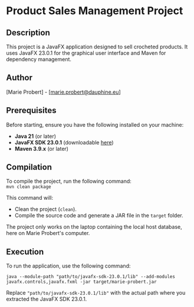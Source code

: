# Product Sales Management Project  

## Description  
This project is a JavaFX application designed to sell crocheted products. It uses JavaFX 23.0.1 for the graphical user interface and Maven for dependency management.  

## Author  
[Marie Probert] - [marie.probert@dauphine.eu]  

## Prerequisites  
Before starting, ensure you have the following installed on your machine:  
- **Java 21** (or later)  
- **JavaFX SDK 23.0.1** (downloadable [here](https://gluonhq.com/products/javafx/))  
- **Maven 3.9.x** (or later)   

## Compilation  

To compile the project, run the following command:  
   `mvn clean package`  

This command will:  
- Clean the project (`clean`).  
- Compile the source code and generate a JAR file in the `target` folder.

The project only works on the laptop containing the local host database, here on Marie Probert's computer.  

## Execution  
To run the application, use the following command:  

   `java --module-path "path/to/javafx-sdk-23.0.1/lib" --add-modules javafx.controls,javafx.fxml -jar target/marie-probert.jar`  

Replace `"path/to/javafx-sdk-23.0.1/lib"` with the actual path where you extracted the JavaFX SDK 23.0.1.  
